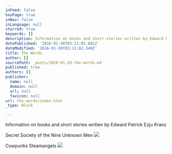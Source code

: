 ```yaml
---
inFeed: false
hasPage: true
inNav: false
inLanguage: null
starred: true
keywords: []
description: Information on books and short stories written by Edward Patrick Ezju Kranz
datePublished: '2016-01-30T03:11:02.601Z'
dateModified: '2016-01-30T03:11:02.340Z'
title: The Words
author: []
sourcePath: _posts/2016-01-29-the-words.md
published: true
authors: []
publisher:
  name: null
  domain: null
  url: null
  favicon: null
url: the-words/index.html
_type: Blurb

---
```

Information on books and short stories written by Edward Patrick Ezju Kranz

Secret Society of the Nine Unknown Men
![](https://the-grid-user-content.s3-us-west-2.amazonaws.com/79bce335-04e4-40a5-951f-6b62ee46c26c.jpg)

Cowpunks Steamangels
![](https://the-grid-user-content.s3-us-west-2.amazonaws.com/c811ae11-2aca-4f59-916c-57ca0eb9d3fc.jpg)